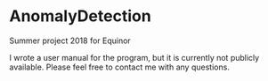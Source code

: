 # AnomalyDetection
Summer project 2018 for Equinor

I wrote a user manual for the program, but it is currently not publicly available. Please feel free to contact me with any questions.
